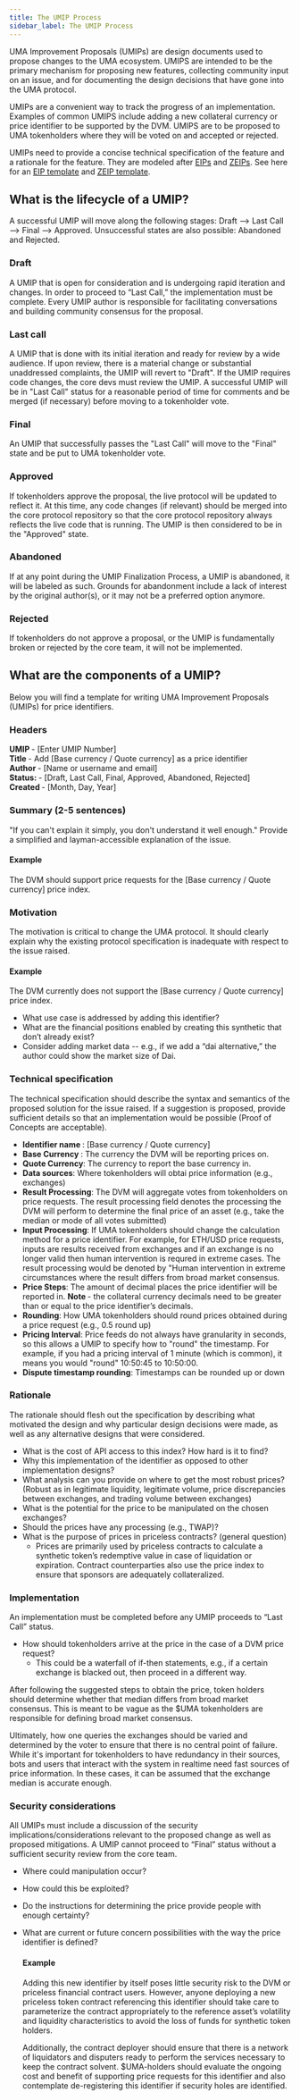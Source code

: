 ```yaml
---
title: The UMIP Process
sidebar_label: The UMIP Process
---
```


UMA Improvement Proposals (UMIPs) are design documents used to propose changes to the UMA ecosystem. UMIPS are intended to be the primary mechanism for proposing new features, collecting community input on an issue, and for documenting the design decisions that have gone into the UMA protocol. 

UMIPs are a convenient way to track the progress of an implementation. Examples of common UMIPS include adding a new collateral currency or price identifier to be supported by the DVM. UMIPS are to be proposed to UMA tokenholders where they will be voted on and accepted or rejected.

UMIPs need to provide a concise technical specification of the feature and a rationale for the feature. They are modeled after [EIPs](https://eips.ethereum.org/) and [ZEIPs](https://blog.0xproject.com/0x-protocol-governance-voting-walkthrough-and-faq-3becfd57a370). See here for an [EIP template](https://blog.0xproject.com/0x-protocol-governance-voting-walkthrough-and-faq-3becfd57a370) and [ZEIP template](https://github.com/0xProject/ZEIPs/blob/master/ISSUE_TEMPLATE.md). 

## What is the lifecycle of a UMIP?

A successful UMIP will move along the following stages: Draft ⟶ Last Call ⟶ Final ⟶ Approved.
Unsuccessful states are also possible: Abandoned and Rejected.

### Draft

A UMIP that is open for consideration and is undergoing rapid iteration and changes.
In order to proceed to “Last Call,” the implementation must be complete.
Every UMIP author is responsible for facilitating conversations and building community consensus for the proposal.

### Last call

A UMIP that is done with its initial iteration and ready for review by a wide audience.
If upon review, there is a material change or substantial unaddressed complaints, the UMIP will revert to "Draft".
If the UMIP requires code changes, the core devs must review the UMIP.
A successful UMIP will be in "Last Call" status for a reasonable period of time for comments and be merged (if necessary) before moving to a tokenholder vote.

### Final

An UMIP that successfully passes the "Last Call" will move to the "Final" state and be put to UMA tokenholder vote.

### Approved

If tokenholders approve the proposal, the live protocol will be updated to reflect it. At this time, any code changes (if relevant) should be merged into the core protocol repository so that the core protocol repository always reflects the live code that is running. The UMIP is then considered to be in the "Approved" state.

### Abandoned

If at any point during the UMIP Finalization Process, a UMIP is abandoned, it will be labeled as such.
Grounds for abandonment include a lack of interest by the original author(s), or it may not be a preferred option anymore.

### Rejected

If tokenholders do not approve a proposal, or the UMIP is fundamentally broken or rejected by the core team, it will not be implemented.

## What are the components of a UMIP?

Below you will find a template for writing UMA Improvement Proposals (UMIPs) for price identifiers. 

### Headers

<b> UMIP </b>  - [Enter UMIP Number]  <br/>
<b> Title </b> -  Add [Base currency / Quote currency] as a price identifier  <br/>
<b> Author </b> - [Name or username and email]  <br/>
<b> Status:  </b> - [Draft, Last Call, Final, Approved, Abandoned, Rejected]  <br/>
<b> Created </b> - [Month, Day, Year]  <br/>

### Summary (2-5 sentences)
"If you can't explain it simply, you don't understand it well enough." Provide a simplified and layman-accessible explanation of the issue.

#### Example
The DVM should support price requests for the [Base currency / Quote currency] price index. 

### Motivation

The motivation is critical to change the UMA protocol. It should clearly explain why the existing protocol specification is inadequate with respect to the issue raised.

#### Example
The DVM currently does not support the [Base currency / Quote currency] price index.
- What use case is addressed by adding this identifier?
- What are the financial positions enabled by creating this synthetic that don’t already exist? 
- Consider adding market data -- e.g., if we add a “dai alternative,” the author could show the market size of Dai.

### Technical specification

The technical specification should describe the syntax and semantics of the proposed solution for the issue raised. If a suggestion is proposed, provide sufficient details so that an implementation would be possible (Proof of Concepts are acceptable).

- <b> Identifier name </b>: [Base currency / Quote currency]
- <b> Base Currency </b>: The currency the DVM will be reporting prices on.
- <b> Quote Currency</b>: The currency to report the  base currency in.
- <b> Data sources</b>: Where tokenholders will obtai price information (e.g., exchanges)
- <b>Result Processing</b>: The DVM will aggregate votes from tokenholders on price requests. The result processing field denotes the processing the DVM will perform to determine the final price of an asset (e.g., take the median or mode of all votes submitted)
- <b>Input Processing</b>: If UMA tokenholders should change the calculation method for a price identifier. For example, for ETH/USD price requests, inputs are results received from exchanges and if an exchange is no longer valid then human intervention is requred in extreme cases. The result processing would be denoted by "Human intervention in extreme circumstances where the result differs from broad market consensus. 
- <b> Price Steps</b>: The amount of decimal places the price identifier will be reported in. <b>Note </b> - the collateral currency decimals need to be greater than or equal to the price identifier’s decimals. 
- <b>Rounding</b>:  How UMA tokenholders should round prices obtained during a price request (e.g., 0.5 round up)
- <b>Pricing Interval</b>: Price feeds do not always have granularity in seconds, so this allows a UMIP to specify how to "round" the timestamp. For example, if you had a pricing interval of 1 minute (which is common), it means you would "round" 10:50:45 to 10:50:00. 
- <b>Dispute timestamp rounding</b>: Timestamps can be rounded up or down

### Rationale

The rationale should flesh out the specification by describing what motivated the design and why particular design decisions were made, as well as any alternative designs that were considered.

- What is the cost of API access to this index? How hard is it to find?
- Why this implementation of the identifier as opposed to other implementation designs?
- What analysis can you provide on where to get the most robust prices? (Robust as in legitimate liquidity, legitimate volume, price discrepancies between exchanges, and trading volume between exchanges)
- What is the potential for the price to be manipulated on the chosen exchanges?
- Should the prices have any processing (e.g., TWAP)?
- What is the purpose of prices in priceless contracts? (general question)
     - Prices are primarily used by priceless contracts to calculate a synthetic token’s redemptive value in case of liquidation or expiration. Contract counterparties also use the price index to ensure that sponsors are adequately collateralized. 

### Implementation

An implementation must be completed before any UMIP proceeds to “Last Call” status.

- How should tokenholders arrive at the price in the case of a DVM price request?
     - This could be a waterfall of if-then statements, e.g., if a certain exchange is blacked out, then proceed in a different way.

After following the suggested steps to obtain the price, token holders should determine whether that median differs from broad market consensus. This is meant to be vague as the $UMA tokenholders are responsible for defining broad market consensus.

Ultimately, how one queries the exchanges should be varied and determined by the voter to ensure that there is no central point of failure. While it's important for tokenholders to have redundancy in their sources, bots and users that interact with the system in realtime need fast sources of price information. In these cases, it can be assumed that the exchange median is accurate enough.

### Security considerations

All UMIPs must include a discussion of the security implications/considerations relevant to the proposed change as well as proposed mitigations. A UMIP cannot proceed to “Final” status without a sufficient security review from the core team.

- Where could manipulation occur?
- How could this be exploited?
- Do the instructions for determining the price provide people with enough certainty?
- What are current or future concern possibilities with the way the price identifier is defined?

    #### Example
    Adding this new identifier by itself poses little security risk to the DVM or priceless financial contract users. However, anyone deploying a new priceless token contract referencing this identifier should take care to parameterize the contract appropriately to the reference asset’s volatility and liquidity characteristics to avoid the loss of funds for synthetic token holders. 
    
    Additionally, the contract deployer should ensure that there is a network of liquidators and disputers ready to perform the services necessary to keep the contract solvent.
    $UMA-holders should evaluate the ongoing cost and benefit of supporting price requests for this identifier and also contemplate de-registering this identifier if security holes are identified. 

